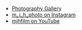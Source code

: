 
* [Photography Gallery](https://mhenderson.github.io/photo-gallery/)
* [m_j_h_photo on Instagram](https://www.instagram.com/m_j_h_photo/)
* [mjhfilm on YouTube](https://www.youtube.com/@mjhfilm)
